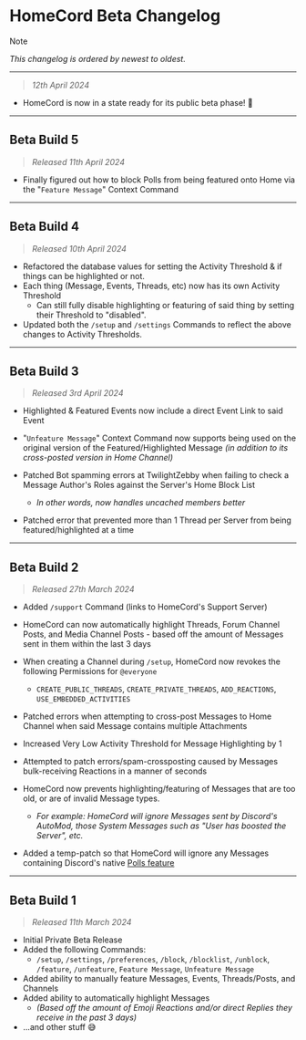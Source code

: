 # HomeCord Beta Changelog

> [!NOTE]
> *This changelog is ordered by newest to oldest.*

---

> *12th April 2024*

- HomeCord is now in a state ready for its public beta phase! 👀

---

## Beta Build 5
> *Released 11th April 2024*

- Finally figured out how to block Polls from being featured onto Home via the "`Feature Message`" Context Command

---

## Beta Build 4
> *Released 10th April 2024*

- Refactored the database values for setting the Activity Threshold & if things can be highlighted or not.
- Each thing (Message, Events, Threads, etc) now has its own Activity Threshold
  - Can still fully disable highlighting or featuring of said thing by setting their Threshold to "disabled".
- Updated both the `/setup` and `/settings` Commands to reflect the above changes to Activity Thresholds.

---

## Beta Build 3
> *Released 3rd April 2024*

- Highlighted & Featured Events now include a direct Event Link to said Event
- "`Unfeature Message`" Context Command now supports being used on the original version of the Featured/Highlighted Message *(in addition to its cross-posted version in Home Channel)*

- Patched Bot spamming errors at TwilightZebby when failing to check a Message Author's Roles against the Server's Home Block List
  - *In other words, now handles uncached members better*
- Patched error that prevented more than 1 Thread per Server from being featured/highlighted at a time

---

## Beta Build 2
> *Released 27th March 2024*

- Added `/support` Command (links to HomeCord's Support Server)
- HomeCord can now automatically highlight Threads, Forum Channel Posts, and Media Channel Posts - based off the amount of Messages sent in them within the last 3 days

- When creating a Channel during `/setup`, HomeCord now revokes the following Permissions for `@everyone`
  - `CREATE_PUBLIC_THREADS`, `CREATE_PRIVATE_THREADS`, `ADD_REACTIONS`, `USE_EMBEDDED_ACTIVITIES`
- Patched errors when attempting to cross-post Messages to Home Channel when said Message contains multiple Attachments
- Increased Very Low Activity Threshold for Message Highlighting by 1
- Attempted to patch errors/spam-crossposting caused by Messages bulk-receiving Reactions in a manner of seconds

- HomeCord now prevents highlighting/featuring of Messages that are too old, or are of invalid Message types.
  - *For example: HomeCord will ignore Messages sent by Discord's AutoMod, those System Messages such as "User has boosted the Server", etc.*
- Added a temp-patch so that HomeCord will ignore any Messages containing Discord's native [Polls feature](https://support.discord.com/hc/en-us/articles/22163184112407)

---

## Beta Build 1
> *Released 11th March 2024*

- Initial Private Beta Release
- Added the following Commands:
  - `/setup`, `/settings`, `/preferences`, `/block`, `/blocklist`, `/unblock`, `/feature`, `/unfeature`, `Feature Message`, `Unfeature Message`
- Added ability to manually feature Messages, Events, Threads/Posts, and Channels
- Added ability to automatically highlight Messages
  - *(Based off the amount of Emoji Reactions and/or direct Replies they receive in the past 3 days)*
- ...and other stuff 😅
